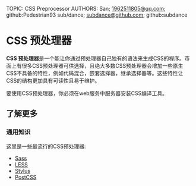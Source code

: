 TOPIC: CSS Preprocessor
AUTHORS: San; 1962511805@qq.com; github:Pedestrian93
         sub/dance; subdance@github.com; github:subdance

# CSS 预处理器

**CSS 预处理器**是一个能让你通过预处理器自己独有的语法来生成CSS的程序。市面上有很多CSS预处理器可供选择，且绝大多数CSS预处理器会增加一些原生CSS不具备的特性，例如代码混合，嵌套选择器，继承选择器等。这些特性让CSS的结构更加具有可读性且易于维护。

要使用CSS预处理器，你必须在web服务中服务器安装CSS编译工具。

## 了解更多

### 通用知识

这里是一些最流行的CSS预处理器:

- [Sass](http://sass-lang.com/)
- [LESS](http://lesscss.org/)
- [Stylus](http://stylus-lang.com/)
- [PostCSS](http://postcss.org/)
